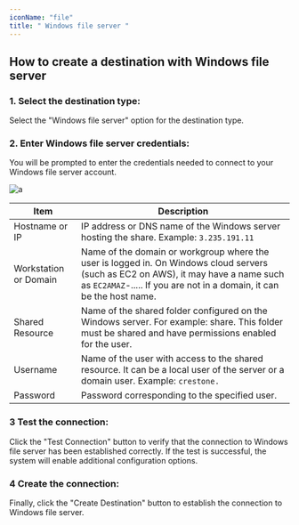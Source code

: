 ```yaml
---
iconName: "file"
title: " Windows file server "
---
```

## How to create a destination with Windows file server

### 1. Select the destination type:
Select the "Windows file server" option for the destination type.

### 2. Enter Windows file server credentials:
You will be prompted to enter the credentials needed to connect to your Windows file server account.

![a](/img/Conections/file/a.png)

| Item | Description |
|----------|----------|
| Hostname or IP  | IP address or DNS name of the Windows server hosting the share. Example: ```3.235.191.11```  |
| Workstation or Domain | Name of the domain or workgroup where the user is logged in. On Windows cloud servers (such as EC2 on AWS), it may have a name such as ```EC2AMAZ```-..... If you are not in a domain, it can be the host name.|
| Shared Resource | Name of the shared folder configured on the Windows server. For example: share. This folder must be shared and have permissions enabled for the user. |
| Username | Name of the user with access to the shared resource. It can be a local user of the server or a domain user. Example: ```crestone.``` | 
| Password | Password corresponding to the specified user.|


### 3 Test the connection:

Click the "Test Connection" button to verify that the connection to Windows file server has been established correctly.
If the test is successful, the system will enable additional configuration options.


### 4 Create the connection:
Finally, click the "Create Destination" button to establish the connection to Windows file server.